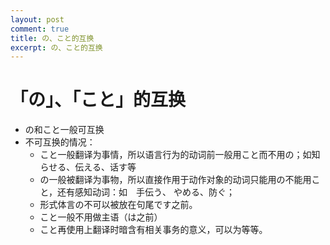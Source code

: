 ```yaml
---
layout: post
comment: true
title: の、こと的互换
excerpt: の、こと的互换
---
```


# 「の」、「こと」的互换

* の和こと一般可互换
* 不可互换的情况：
  * こと一般翻译为事情，所以语言行为的动词前一般用こと而不用の；如知らせる、伝える、话す等
  * の一般被翻译为事物，所以直接作用于动作对象的动词只能用の不能用こと，还有感知动词：如　手伝う、 やめる、防ぐ； 
  * 形式体言の不可以被放在句尾です之前。
  * こと一般不用做主语（は之前）
  * こと再使用上翻译时暗含有相关事务的意义，可以为等等。
